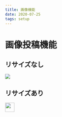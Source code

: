 ```yaml
---
title: 画像機能
date: 2020-07-25
tags: setup
---
```


# 画像投稿機能

## リサイズなし

![](/images/wakarimi.png)

## リサイズあり

<img src="/images/wakarimi.png" style="width:30px;">
